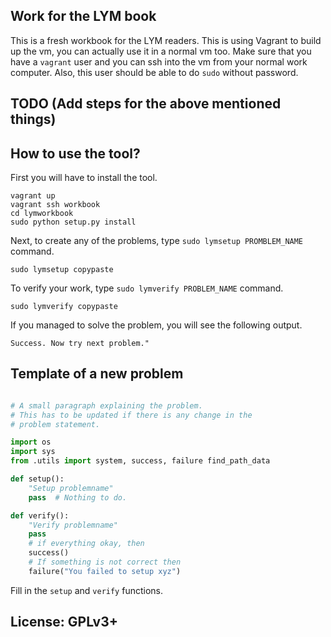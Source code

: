 ## Work for the LYM book

This is a fresh workbook for the LYM readers. This is using Vagrant to build up the vm, you can 
actually use it in a normal vm too. Make sure that you have a `vagrant` user and you can ssh into
the vm from your normal work computer. Also, this user should be able to do `sudo` without password.

## TODO (Add steps for the above mentioned things)


## How to use the tool?

First you will have to install the tool.

```
vagrant up
vagrant ssh workbook
cd lymworkbook
sudo python setup.py install
```

Next, to create any of the problems, type `sudo lymsetup PROMBLEM_NAME` command.

```
sudo lymsetup copypaste
```

To verify your work, type `sudo lymverify PROBLEM_NAME` command.

```
sudo lymverify copypaste
```

If you managed to solve the problem, you will see the following output.

```
Success. Now try next problem."
```


## Template of a new problem

```Python

# A small paragraph explaining the problem.
# This has to be updated if there is any change in the
# problem statement.

import os
import sys
from .utils import system, success, failure find_path_data

def setup():
    "Setup problemname"
    pass  # Nothing to do.

def verify():
    "Verify problemname"
    pass
    # if everything okay, then
    success()
    # If something is not correct then
    failure("You failed to setup xyz")

```

Fill in the `setup` and `verify` functions.

## License: GPLv3+
